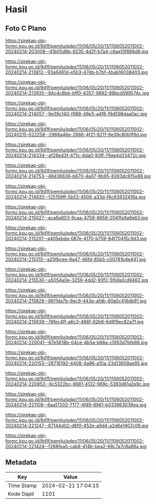 # Hasil

## Foto C Plano

https://sirekap-obj-formc.kpu.go.id/9d1f/pemilu/pdpr/11/06/05/20/11/1106052011002-20240214-203008--41b05d8b-9235-4d2f-b7a4-c6ae13f666d9.jpg

https://sirekap-obj-formc.kpu.go.id/9d1f/pemilu/pdpr/11/06/05/20/11/1106052011002-20240214-213812--93a6481d-e5b3-474b-b7bf-4bab16038403.jpg

https://sirekap-obj-formc.kpu.go.id/9d1f/pemilu/pdpr/11/06/05/20/11/1106052011002-20240214-213935--84c4c8bb-bff0-4357-9892-88bcd599574c.jpg

https://sirekap-obj-formc.kpu.go.id/9d1f/pemilu/pdpr/11/06/05/20/11/1106052011002-20240214-214057--9e39c140-f988-48e5-a4f8-f9d598daa0ac.jpg

https://sirekap-obj-formc.kpu.go.id/9d1f/pemilu/pdpr/11/06/05/20/11/1106052011002-20240215-022258--2966a46e-2666-4f21-8211-9e39c80b1f9d.jpg

https://sirekap-obj-formc.kpu.go.id/9d1f/pemilu/pdpr/11/06/05/20/11/1106052011002-20240214-214334--af28e43f-471c-4da0-93ff-79ae4d33472c.jpg

https://sirekap-obj-formc.kpu.go.id/9d1f/pemilu/pdpr/11/06/05/20/11/1106052011002-20240214-214753--48436636-b670-4a07-8b95-8393dc815e88.jpg

https://sirekap-obj-formc.kpu.go.id/9d1f/pemilu/pdpr/11/06/05/20/11/1106052011002-20240214-214920--f25159ff-5b53-4506-a33d-f6c63932416a.jpg

https://sirekap-obj-formc.kpu.go.id/9d1f/pemilu/pdpr/11/06/05/20/11/1106052011002-20240214-215027--aca6a803-9caa-4759-8658-2041fa9a9e63.jpg

https://sirekap-obj-formc.kpu.go.id/9d1f/pemilu/pdpr/11/06/05/20/11/1106052011002-20240214-215201--a405ebda-087e-4170-b759-84f70415c9d3.jpg

https://sirekap-obj-formc.kpu.go.id/9d1f/pemilu/pdpr/11/06/05/20/11/1106052011002-20240214-215315--a25fbcee-6a47-46fd-85b5-c00781b4e441.jpg

https://sirekap-obj-formc.kpu.go.id/9d1f/pemilu/pdpr/11/06/05/20/11/1106052011002-20240214-215530--a5054a0e-3259-4dd2-93f2-5fb9a1cd9462.jpg

https://sirekap-obj-formc.kpu.go.id/9d1f/pemilu/pdpr/11/06/05/20/11/1106052011002-20240214-215829--8611da7b-9ec9-443e-afdb-60a0c416db91.jpg

https://sirekap-obj-formc.kpu.go.id/9d1f/pemilu/pdpr/11/06/05/20/11/1106052011002-20240214-215939--76fec4ff-a6c3-486f-82b8-6d8f9ec82a7f.jpg

https://sirekap-obj-formc.kpu.go.id/9d1f/pemilu/pdpr/11/06/05/20/11/1106052011002-20240214-220041--67e5618b-04ce-4b5a-b88a-c5f63d7bfe66.jpg

https://sirekap-obj-formc.kpu.go.id/9d1f/pemilu/pdpr/11/06/05/20/11/1106052011002-20240214-220153--28716192-4408-4a96-a10a-23d13609ae95.jpg

https://sirekap-obj-formc.kpu.go.id/9d1f/pemilu/pdpr/11/06/05/20/11/1106052011002-20240214-220953--6c5322bc-9681-4132-969c-5393d81a2e9c.jpg

https://sirekap-obj-formc.kpu.go.id/9d1f/pemilu/pdpr/11/06/05/20/11/1106052011002-20240214-221108--6aa17203-7177-4f49-8961-b033963039ea.jpg

https://sirekap-obj-formc.kpu.go.id/9d1f/pemilu/pdpr/11/06/05/20/11/1106052011002-20240214-221247--87144d02-d6f0-452e-a9d4-a2d6e1407c09.jpg

https://sirekap-obj-formc.kpu.go.id/9d1f/pemilu/pdpr/11/06/05/20/11/1106052011002-20240214-221424--f288fea5-cab8-414b-bea2-68c7a7c8a88a.jpg


## Metadata

| Key        | Value               |
| ---------- | ------------------- |
| Time Stamp | 2024-02-21 17:04:15 |
| Kode Dapil | 1101                |



